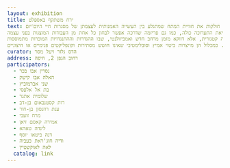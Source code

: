 ```yaml
---
layout: exhibition
title: ירח משתקף באספלט
text: התערוכה ירח משתקף באספלט מסכמת שנת פעילות של אמניות שנפגשו בשלוש ערים – חיפה, ירושלים ולוד – במסגרת הפרויקט ל'מנהיגות נשים בתרבות'. מראשיתו, הוגדר התהליך על בסיס מאפייני הדמיון והשוני שבין חברות הקבוצה. האמניות מגיעות ממרקמי חיים שונים ויש ביניהן דתיות, חילוניות, מסורתיות, מוסלמיות, יהודיות, דרוזיות, אימהות, רווקות ונשואות. אולם בה בעת, הן חולקות את חוויית המתח שמתגלע בין העשייה האמנותית לעצמתן של מסגרות חיי היום־יום. 
בלבה של תערוכה זו מתקיימים מפגשים קונפליקטואליים בין כוחות מנוגדים, השואפים להגיע לאיזון בלתי אפשרי. הדומה והשונה, האחדותי והמפוצל, הזר והמוכר מעמידים נרטיב לקריאת התערוכה כולה, כמו גם פריזמה שדרכה אפשר לבחון כל אחת מן העבודות המוצגות בפני עצמה. 
שם התערוכה, 'ירח משתקף באספלט', שואב השראה מדימוי המופיע בעבודתה של שלומית עציון. השם טומן בחובו מתח פואטי וחומרי ומתאר מפגש בין שני אלמנטים שונים, האחד בעל הקשרים שמימיים ומיתולוגיים והשני ארצי ופרוזאי. השתקפות אור הירח על משטח אספלט היא תופעה שאינה יכולה להתרחש במציאות, אבל כן יכולה להתקיים במרחבים פילוסופיים ואמנותיים הפורצים את גבולות היום־יום. בתערוכה זו אנו מבקשות להראות כי חוסר ההיתכנות הרציונלי והפיזי, המייצר מתח בין גופים, אלמנטים וחומרים שונים, אינו מוביל בהכרח להפרדה קטגורית, אלא דווקא מזמן מרחב חדש ואמביוולנטי, שבו ההגדרות וההתנגדויות המוכרות מתמוססות.
כוחן של העבודות בתערוכה מצוי בהיברידיות שלהן, המייצרת ביטוי שלם ומלא סתירות אשר מצטלבות בכל יצירה באופן חד־פעמי. לצד זאת, צירופן והצבתן של העבודות יחד מבקש לערער על היחסים הדיכוטומיים בין מה שנתפס כדומה ושונה, ולהעמיד מראה לתהליך שהתקיים בשנה האחרונה. היצירות מעלות שאלות על הכוחות השונים בחברה המופעלים כלפי נשים ובמיוחד כלפי נשים בחברות מסורתיות. כמכלול הן מייצרות ביטוי אמיץ וסובלימטיבי שאינו חושש מסתירות וקונפליקטים פנימיים או חיצוניים.
curator: הדס גלזר ויעל מסר
address: רחוב הגפן 2, חיפה
participators:
  - נסרין אבו בכר
  - האלה אבו קישק
  - שני אברמוביץ
  - בת אל אלפסי
  - שלומית אתגר
  - רות קסטנבאום בן-דב
  - ענת רוזנסון בן-חור
  - מרח זועבי
  - אמירה קאסם זיאן
  - לינדה טאהא
  - דנה ביטאו יוסף
  - ודיה חוג'ראת כעביה 
  - לאה לאוקשטיין
  catalog: link
---
```

